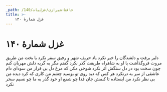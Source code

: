 ```yaml
---
_path: /حافظ-شیرازی/غزلیات/140
title: >-
    غزل شمارهٔ ۱۴۰
---
```

# غزل شمارهٔ ۱۴۰

دلبر برفت و دلشدگان را خبر نکرد
یاد حریف شهر و رفیق سفر نکرد
یا بخت من طریق مروت فروگذاشت
یا او به شاهراه طریقت گذر نکرد
گفتم مگر به گریه دلش مهربان کنم
چون سخت بود در دل سنگش اثر نکرد
شوخی مکن که مرغ دل بی قرار من
سودای دام عاشقی از سر به درنکرد
هر کس که دید روی تو بوسید چشم من
کاری که کرد دیده من بی نظر نکرد
من ایستاده تا کنمش جان فدا چو شمع
او خود گذر به ما چو نسیم سحر نکرد
